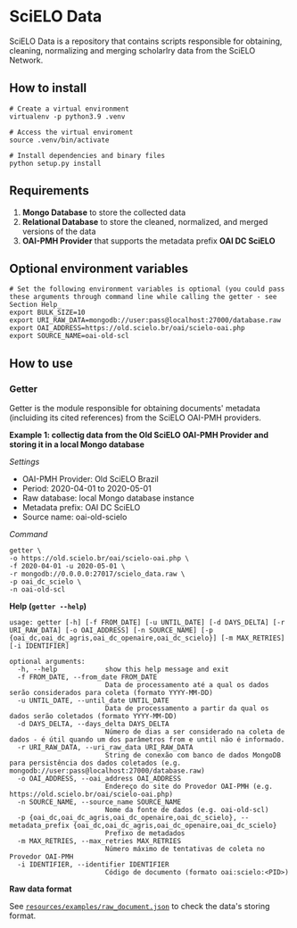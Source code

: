 # SciELO Data
SciELO Data is a repository that contains scripts responsible for obtaining, cleaning, normalizing and merging scholarlry data from the SciELO Network.


## How to install
```shell
# Create a virtual environment
virtualenv -p python3.9 .venv

# Access the virtual enviroment
source .venv/bin/activate

# Install dependencies and binary files
python setup.py install
```


## Requirements
1. **Mongo Database** to store the collected data
2. **Relational Database** to store the cleaned, normalized, and merged versions of the data
3. **OAI-PMH Provider** that supports the metadata prefix **OAI DC SciELO** 


## Optional environment variables
```shell
# Set the following environment variables is optional (you could pass these arguments through command line while calling the getter - see Section Help_
export BULK_SIZE=10
export URI_RAW_DATA=mongodb://user:pass@localhost:27000/database.raw
export OAI_ADDRESS=https://old.scielo.br/oai/scielo-oai.php
export SOURCE_NAME=oai-old-scl
```


## How to use

### Getter
Getter is the module responsible for obtaining documents' metadata (incluiding its cited references) from the SciELO OAI-PMH providers.

**Example 1: collectig data from the Old SciELO OAI-PMH Provider and storing it in a local Mongo database**

_Settings_
- OAI-PMH Provider: Old SciELO Brazil
- Period: 2020-04-01 to 2020-05-01
- Raw database: local Mongo database instance
- Metadata prefix: OAI DC SciELO
- Source name: oai-old-scielo

_Command_
```shell
getter \
-o https://old.scielo.br/oai/scielo-oai.php \
-f 2020-04-01 -u 2020-05-01 \
-r mongodb://0.0.0.0:27017/scielo_data.raw \
-p oai_dc_scielo \
-n oai-old-scl
```

**Help (`getter --help`)**
```
usage: getter [-h] [-f FROM_DATE] [-u UNTIL_DATE] [-d DAYS_DELTA] [-r URI_RAW_DATA] [-o OAI_ADDRESS] [-n SOURCE_NAME] [-p {oai_dc,oai_dc_agris,oai_dc_openaire,oai_dc_scielo}] [-m MAX_RETRIES] [-i IDENTIFIER]

optional arguments:
  -h, --help            show this help message and exit
  -f FROM_DATE, --from_date FROM_DATE
                        Data de processamento até a qual os dados serão considerados para coleta (formato YYYY-MM-DD)
  -u UNTIL_DATE, --until_date UNTIL_DATE
                        Data de processamento a partir da qual os dados serão coletados (formato YYYY-MM-DD)
  -d DAYS_DELTA, --days_delta DAYS_DELTA
                        Número de dias a ser considerado na coleta de dados - é útil quando um dos parâmetros from e until não é informado.
  -r URI_RAW_DATA, --uri_raw_data URI_RAW_DATA
                        String de conexão com banco de dados MongoDB para persistência dos dados coletados (e.g. mongodb://user:pass@localhost:27000/database.raw)
  -o OAI_ADDRESS, --oai_address OAI_ADDRESS
                        Endereço do site do Provedor OAI-PMH (e.g. https://old.scielo.br/oai/scielo-oai.php)
  -n SOURCE_NAME, --source_name SOURCE_NAME
                        Nome da fonte de dados (e.g. oai-old-scl)
  -p {oai_dc,oai_dc_agris,oai_dc_openaire,oai_dc_scielo}, --metadata_prefix {oai_dc,oai_dc_agris,oai_dc_openaire,oai_dc_scielo}
                        Prefixo de metadados
  -m MAX_RETRIES, --max_retries MAX_RETRIES
                        Número máximo de tentativas de coleta no Provedor OAI-PMH
  -i IDENTIFIER, --identifier IDENTIFIER
                        Código de documento (formato oai:scielo:<PID>)
```


**Raw data format**

See [`resources/examples/raw_document.json`](resources/examples/raw_document.json) to check the data's storing format.
